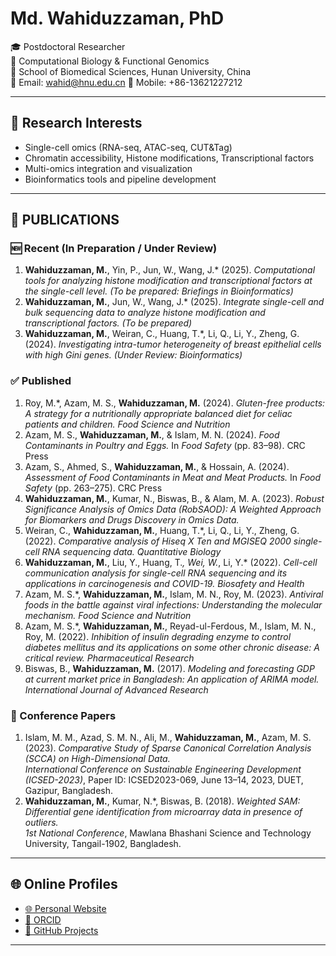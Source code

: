 # Md. Wahiduzzaman, PhD

🎓 Postdoctoral Researcher  
🧬 Computational Biology & Functional Genomics  
🏫 School of Biomedical Sciences, Hunan University, China  
📧 Email: wahid@hnu.edu.cn
📱 Mobile: +86-13621227212

---

## 🔬 Research Interests

- Single-cell omics (RNA-seq, ATAC-seq, CUT&Tag)
- Chromatin accessibility, Histone modifications, Transcriptional factors
- Multi-omics integration and visualization
- Bioinformatics tools and pipeline development

---

## 📄 PUBLICATIONS

### 🆕 Recent (In Preparation / Under Review)
1. **Wahiduzzaman, M.**, Yin, P., Jun, W., Wang, J.* (2025). *Computational tools for analyzing histone modification and transcriptional factors at the single-cell level.* *(To be prepared: Briefings in Bioinformatics)*  
2. **Wahiduzzaman, M.**, Jun, W., Wang, J.* (2025). *Integrate single-cell and bulk sequencing data to analyze histone modification and transcriptional factors.* *(To be prepared)*  
3. **Wahiduzzaman, M.**, Weiran, C., Huang, T.*, Li, Q., Li, Y., Zheng, G. (2024). *Investigating intra-tumor heterogeneity of breast epithelial cells with high Gini genes.* *(Under Review: Bioinformatics)*  

### ✅ Published
1. Roy, M.*, Azam, M. S., **Wahiduzzaman, M.** (2024). *Gluten-free products: A strategy for a nutritionally appropriate balanced diet for celiac patients and children.* *Food Science and Nutrition*  
2. Azam, M. S., **Wahiduzzaman, M.**, & Islam, M. N. (2024). *Food Contaminants in Poultry and Eggs.* In *Food Safety* (pp. 83–98). CRC Press  
3. Azam, S., Ahmed, S., **Wahiduzzaman, M.**, & Hossain, A. (2024). *Assessment of Food Contaminants in Meat and Meat Products.* In *Food Safety* (pp. 263–275). CRC Press  
4. **Wahiduzzaman, M.**, Kumar, N., Biswas, B., & Alam, M. A. (2023). *Robust Significance Analysis of Omics Data (RobSAOD): A Weighted Approach for Biomarkers and Drugs Discovery in Omics Data.*  
5. Weiran, C., **Wahiduzzaman, M.**, Huang, T.*, Li, Q., Li, Y., Zheng, G. (2022). *Comparative analysis of Hiseq X Ten and MGISEQ 2000 single-cell RNA sequencing data.* *Quantitative Biology*  
6. **Wahiduzzaman, M.**, Liu, Y., Huang, T.*, Wei, W.*, Li, Y.* (2022). *Cell-cell communication analysis for single-cell RNA sequencing and its applications in carcinogenesis and COVID-19.* *Biosafety and Health*  
7. Azam, M. S.*, **Wahiduzzaman, M.**, Islam, M. N., Roy, M. (2023). *Antiviral foods in the battle against viral infections: Understanding the molecular mechanism.* *Food Science and Nutrition*  
8. Azam, M. S.*, **Wahiduzzaman, M.**, Reyad-ul-Ferdous, M., Islam, M. N., Roy, M. (2022). *Inhibition of insulin degrading enzyme to control diabetes mellitus and its applications on some other chronic disease: A critical review.* *Pharmaceutical Research*  
9. Biswas, B., **Wahiduzzaman, M.** (2017). *Modeling and forecasting GDP at current market price in Bangladesh: An application of ARIMA model.* *International Journal of Advanced Research*  

### 🎤 Conference Papers
1. Islam, M. M., Azad, S. M. N., Ali, M., **Wahiduzzaman, M.**, Azam, M. S. (2023). *Comparative Study of Sparse Canonical Correlation Analysis (SCCA) on High-Dimensional Data.*  
   *International Conference on Sustainable Engineering Development (ICSED-2023)*, Paper ID: ICSED2023-069, June 13–14, 2023, DUET, Gazipur, Bangladesh.  
2. **Wahiduzzaman, M.**, Kumar, N.*, Biswas, B. (2018). *Weighted SAM: Differential gene identification from microarray data in presence of outliers.*  
   *1st National Conference*, Mawlana Bhashani Science and Technology University, Tangail-1902, Bangladesh.
   
---

## 🌐 Online Profiles

- [🌐 Personal Website](https://sites.google.com/d/1rR7SrOcYyjRyzZx-DqGm3Crhskynh0EL/p/1SdWLaPZGnx36JJtp-OJmxQuLhtkZAqod/edit) 
- [💼 ORCID](https://orcid.org/0000-0001-8288-2884)
- [📂 GitHub Projects](https://github.com/wahidbio)

---
